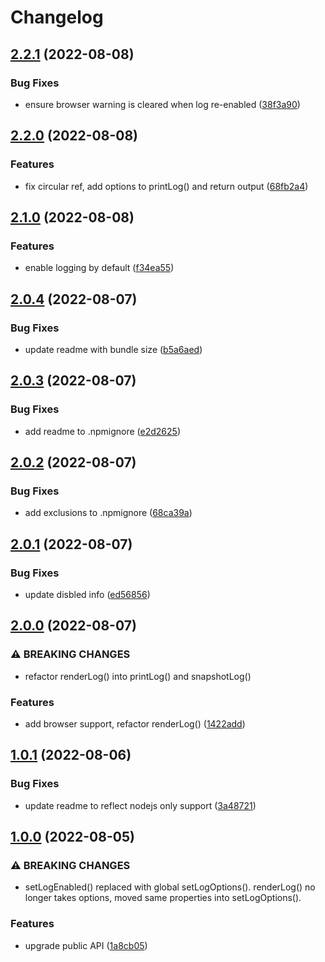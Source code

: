 # Changelog

## [2.2.1](https://github.com/dragonworx/turbo-log/compare/turbo-log-v2.2.0...turbo-log-v2.2.1) (2022-08-08)


### Bug Fixes

* ensure browser warning is cleared when log re-enabled ([38f3a90](https://github.com/dragonworx/turbo-log/commit/38f3a90e922fff83e93facdb0cecb47cc33547b9))

## [2.2.0](https://github.com/dragonworx/turbo-log/compare/turbo-log-v2.1.0...turbo-log-v2.2.0) (2022-08-08)


### Features

* fix circular ref, add options to printLog() and return output ([68fb2a4](https://github.com/dragonworx/turbo-log/commit/68fb2a4ef06083d18f0eee1da92341c72c5f82f6))

## [2.1.0](https://github.com/dragonworx/turbo-log/compare/turbo-log-v2.0.4...turbo-log-v2.1.0) (2022-08-08)


### Features

* enable logging by default ([f34ea55](https://github.com/dragonworx/turbo-log/commit/f34ea551e1ad7ae48d620ecb024c8cfd399efdad))

## [2.0.4](https://github.com/dragonworx/turbo-log/compare/turbo-log-v2.0.3...turbo-log-v2.0.4) (2022-08-07)


### Bug Fixes

* update readme with bundle size ([b5a6aed](https://github.com/dragonworx/turbo-log/commit/b5a6aed69a404170c0891a83288c504d60343156))

## [2.0.3](https://github.com/dragonworx/turbo-log/compare/turbo-log-v2.0.2...turbo-log-v2.0.3) (2022-08-07)


### Bug Fixes

* add readme to .npmignore ([e2d2625](https://github.com/dragonworx/turbo-log/commit/e2d26251a0f9236c3065e4e102dbec6be57887d9))

## [2.0.2](https://github.com/dragonworx/turbo-log/compare/turbo-log-v2.0.1...turbo-log-v2.0.2) (2022-08-07)


### Bug Fixes

* add exclusions to .npmignore ([68ca39a](https://github.com/dragonworx/turbo-log/commit/68ca39a7494301508504f18f7a5a273d77b770ee))

## [2.0.1](https://github.com/dragonworx/turbo-log/compare/turbo-log-v2.0.0...turbo-log-v2.0.1) (2022-08-07)


### Bug Fixes

* update disbled info ([ed56856](https://github.com/dragonworx/turbo-log/commit/ed568568ac2a2dd02046c1c6734ce5e3d9050462))

## [2.0.0](https://github.com/dragonworx/turbo-log/compare/turbo-log-v1.0.1...turbo-log-v2.0.0) (2022-08-07)


### ⚠ BREAKING CHANGES

* refactor renderLog() into printLog() and snapshotLog()

### Features

* add browser support, refactor renderLog() ([1422add](https://github.com/dragonworx/turbo-log/commit/1422add9123ea40babbb8a0dc859cec4816f8037))

## [1.0.1](https://github.com/dragonworx/turbo-log/compare/turbo-log-v1.0.0...turbo-log-v1.0.1) (2022-08-06)


### Bug Fixes

* update readme to reflect nodejs only support ([3a48721](https://github.com/dragonworx/turbo-log/commit/3a48721680ce50e170c0c0b42b21cb923ecfa75e))

## [1.0.0](https://github.com/dragonworx/turbo-log/compare/turbo-log-v0.1.2...turbo-log-v1.0.0) (2022-08-05)


### ⚠ BREAKING CHANGES

* setLogEnabled() replaced with global setLogOptions(). renderLog() no longer takes options, moved same properties into setLogOptions().

### Features

* upgrade public API ([1a8cb05](https://github.com/dragonworx/turbo-log/commit/1a8cb052264edea59e7b86df21821588114b658d))
